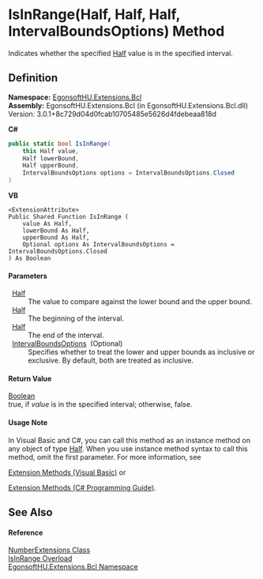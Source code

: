 # IsInRange(Half, Half, Half, IntervalBoundsOptions) Method


Indicates whether the specified <a href="https://learn.microsoft.com/dotnet/api/system.half" target="_blank" rel="noopener noreferrer">Half</a> value is in the specified interval.



## Definition
**Namespace:** <a href="N_EgonsoftHU_Extensions_Bcl.md">EgonsoftHU.Extensions.Bcl</a>  
**Assembly:** EgonsoftHU.Extensions.Bcl (in EgonsoftHU.Extensions.Bcl.dll) Version: 3.0.1+8c729d04d0fcab10705485e5626d4fdebeaa818d

**C#**
``` C#
public static bool IsInRange(
	this Half value,
	Half lowerBound,
	Half upperBound,
	IntervalBoundsOptions options = IntervalBoundsOptions.Closed
)
```
**VB**
``` VB
<ExtensionAttribute>
Public Shared Function IsInRange ( 
	value As Half,
	lowerBound As Half,
	upperBound As Half,
	Optional options As IntervalBoundsOptions = IntervalBoundsOptions.Closed
) As Boolean
```



#### Parameters
<dl><dt>  <a href="https://learn.microsoft.com/dotnet/api/system.half" target="_blank" rel="noopener noreferrer">Half</a></dt><dd>The value to compare against the lower bound and the upper bound.</dd><dt>  <a href="https://learn.microsoft.com/dotnet/api/system.half" target="_blank" rel="noopener noreferrer">Half</a></dt><dd>The beginning of the interval.</dd><dt>  <a href="https://learn.microsoft.com/dotnet/api/system.half" target="_blank" rel="noopener noreferrer">Half</a></dt><dd>The end of the interval.</dd><dt>  <a href="T_EgonsoftHU_Extensions_Bcl_Enumerations_IntervalBoundsOptions.md">IntervalBoundsOptions</a>  (Optional)</dt><dd>Specifies whether to treat the lower and upper bounds as inclusive or exclusive. By default, both are treated as inclusive.</dd></dl>

#### Return Value
<a href="https://learn.microsoft.com/dotnet/api/system.boolean" target="_blank" rel="noopener noreferrer">Boolean</a>  
true, if *value* is in the specified interval; otherwise, false.

#### Usage Note
In Visual Basic and C#, you can call this method as an instance method on any object of type <a href="https://learn.microsoft.com/dotnet/api/system.half" target="_blank" rel="noopener noreferrer">Half</a>. When you use instance method syntax to call this method, omit the first parameter. For more information, see <a href="https://docs.microsoft.com/dotnet/visual-basic/programming-guide/language-features/procedures/extension-methods" target="_blank" rel="noopener noreferrer">

Extension Methods (Visual Basic)</a> or <a href="https://docs.microsoft.com/dotnet/csharp/programming-guide/classes-and-structs/extension-methods" target="_blank" rel="noopener noreferrer">

Extension Methods (C# Programming Guide)</a>.

## See Also


#### Reference
<a href="T_EgonsoftHU_Extensions_Bcl_NumberExtensions.md">NumberExtensions Class</a>  
<a href="Overload_EgonsoftHU_Extensions_Bcl_NumberExtensions_IsInRange.md">IsInRange Overload</a>  
<a href="N_EgonsoftHU_Extensions_Bcl.md">EgonsoftHU.Extensions.Bcl Namespace</a>  
